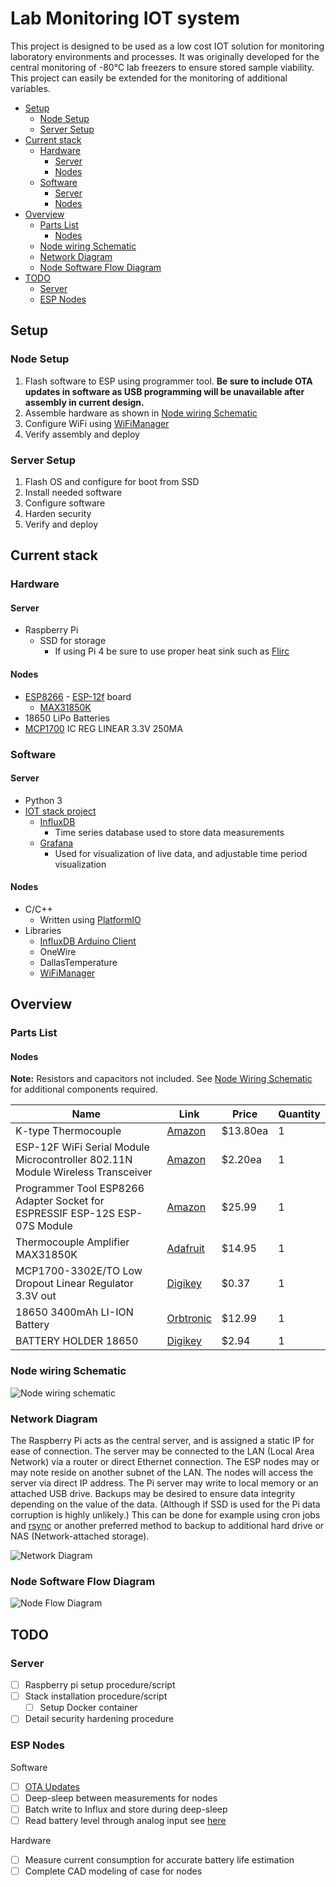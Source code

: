# Lab Monitoring IOT system

This project is designed to be used as a low cost IOT solution for monitoring laboratory environments and processes. It was originally developed for the central monitoring of -80&deg;C lab freezers to ensure stored sample viability. This project can easily be extended for the monitoring of additional variables.

-   [Setup](#setup)
    -   [Node Setup](#node-setup)
    -   [Server Setup](#server-setup)
-   [Current stack](#current-stack)
    -   [Hardware](#hardware)
        -   [Server](#server)
        -   [Nodes](#nodes)
    -   [Software](#software)
        -   [Server](#server)
        -   [Nodes](#nodes)
-   [Overview](#overview)
    -   [Parts List](#parts-list)
        -   [Nodes](#nodes)
    -   [Node wiring Schematic](#node-wiring-schematic)
    -   [Network Diagram](#network-diagram)
    -   [Node Software Flow Diagram](#node-software-flow-diagram)
-   [TODO](#todo)
    -   [Server](#server)
    -   [ESP Nodes](#esp-nodes)

## Setup

### Node Setup

1. Flash software to ESP using programmer tool. **Be sure to include OTA updates in software as USB programming will be unavailable after assembly in current design.**
2. Assemble hardware as shown in [Node wiring Schematic](#node-wiring-schematic)
3. Configure WiFi using [WiFiManager](https://github.com/tzapu/WiFiManager)
4. Verify assembly and deploy

### Server Setup

1. Flash OS and configure for boot from SSD
2. Install needed software
3. Configure software
4. Harden security
5. Verify and deploy

## Current stack

### Hardware

#### Server

-   Raspberry Pi
    -   SSD for storage
        -   If using Pi 4 be sure to use proper heat sink such as [Flirc](https://www.adafruit.com/product/4553)

#### Nodes

-   [ESP8266](https://arduino-esp8266.readthedocs.io/en/latest/index.html) - [ESP-12f](https://docs.ai-thinker.com/_media/esp8266/docs/esp-12f_product_specification_en.pdf) board
    -   [MAX31850K](https://learn.adafruit.com/adafruit-1-wire-thermocouple-amplifier-max31850k/wiring-and-test)
-   18650 LiPo Batteries
-   [MCP1700](https://www.digikey.com/product-detail/en/microchip-technology/MCP1700-3302E-TO/MCP1700-3302E-TO-ND/652680) IC REG LINEAR 3.3V 250MA

### Software

#### Server

-   Python 3
-   [IOT stack project](https://github.com/SensorsIot/IOTstack)
    -   [InfluxDB](https://www.influxdata.com/products/influxdb-overview/)
        -   Time series database used to store data measurements
    -   [Grafana](https://grafana.com/grafana/)
        -   Used for visualization of live data, and adjustable time period visualization

#### Nodes

-   C/C++
    -   Written using [PlatformIO](https://docs.platformio.org/en/latest/platforms/espressif8266.html)
-   Libraries
    -   [InfluxDB Arduino Client](https://github.com/tobiasschuerg/InfluxDB-Client-for-Arduino)
    -   OneWire
    -   DallasTemperature
    -   [WiFiManager](https://github.com/tzapu/WiFiManager)

## Overview

### Parts List

#### Nodes

**Note:** Resistors and capacitors not included. See [Node Wiring Schematic](#node-wiring-schematic) for additional components required.

| Name                                                                           | Link                                                                                                                  | Price     | Quantity |
| ------------------------------------------------------------------------------ | --------------------------------------------------------------------------------------------------------------------- | --------- | -------- |
| K-type Thermocouple                                                            | [Amazon](https://www.amazon.com/gp/product/B00OLNZ6XI/ref=ppx_yo_dt_b_asin_title_o06_s00?ie=UTF8&psc=1)               | \$13.80ea | 1        |
| ESP-12F WiFi Serial Module Microcontroller 802.11N Module Wireless Transceiver | [Amazon](https://www.amazon.com/gp/product/B07SDMHYY8/ref=ppx_yo_dt_b_asin_title_o00_s00?ie=UTF8&psc=1)               | \$2.20ea  | 1        |
| Programmer Tool ESP8266 Adapter Socket for ESPRESSIF ESP-12S ESP-07S Module    | [Amazon](https://www.amazon.com/gp/product/B07Z7PMJHV/ref=ppx_yo_dt_b_asin_title_o00_s01?ie=UTF8&psc=1)               | \$25.99   | 1        |
| Thermocouple Amplifier MAX31850K                                               | [Adafruit](https://www.adafruit.com/product/1727)                                                                     | \$14.95   | 1        |
| MCP1700-3302E/TO Low Dropout Linear Regulator 3.3V out                         | [Digikey](https://www.digikey.com/product-detail/en/microchip-technology/MCP1700-3302E-TO/MCP1700-3302E-TO-ND/652680) | \$0.37    | 1        |
| 18650 3400mAh LI-ION Battery                                                   | [Orbtronic](https://www.orbtronic.com/protected-3400mah-18650-li-ion-battery-panasonic-ncr18650B-orbtronic)           | \$12.99   | 1        |
| BATTERY HOLDER 18650                                                           | [Digikey](https://www.digikey.com/product-detail/en/keystone-electronics/1043P/36-1043P-ND/4499388)                   | \$2.94    | 1        |

### Node wiring Schematic

![Node wiring schematic](./Diagrams/node_wiring_schematic.png)

### Network Diagram

The Raspberry Pi acts as the central server, and is assigned a static IP for ease of connection. The server may be connected to the LAN (Local Area Network) via a router or direct Ethernet connection. The ESP nodes may or may note reside on another subnet of the LAN. The nodes will access the server via direct IP address. The Pi server may write to local memory or an attached USB drive. Backups may be desired to ensure data integrity depending on the value of the data. (Although if SSD is used for the Pi data corruption is highly unlikely.) This can be done for example using cron jobs and [rsync](https://linux.die.net/man/1/rsync) or another preferred method to backup to additional hard drive or NAS (Network-attached storage).

![Network Diagram](./Diagrams/Network_diagram.png)

### Node Software Flow Diagram

![Node Flow Diagram](./Diagrams/node_flow.png)

## TODO

### Server

-   [ ] Raspberry pi setup procedure/script
-   [ ] Stack installation procedure/script
    -   [ ] Setup Docker container
-   [ ] Detail security hardening procedure

### ESP Nodes

Software

-   [ ] [OTA Updates](https://arduino-esp8266.readthedocs.io/en/latest/ota_updates/readme.html)
-   [ ] Deep-sleep between measurements for nodes
-   [ ] Batch write to Influx and store during deep-sleep
-   [ ] Read battery level through analog input see [here](http://esp8266-projects.org/2015/03/internal-adc-esp8266/)

Hardware

-   [ ] Measure current consumption for accurate battery life estimation
-   [ ] Complete CAD modeling of case for nodes
